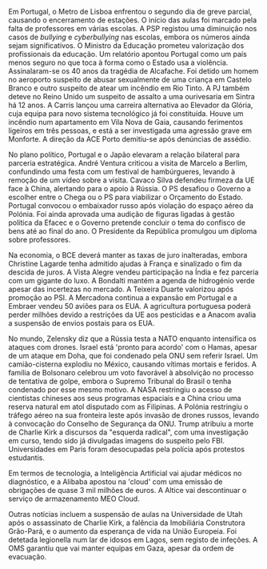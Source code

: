 Em Portugal, o Metro de Lisboa enfrentou o segundo dia de greve parcial, causando o encerramento de estações. O início das aulas foi marcado pela falta de professores em várias escolas. A PSP registou uma diminuição nos casos de *bullying* e *cyberbullying* nas escolas, embora os números ainda sejam significativos. O Ministro da Educação prometeu valorização dos profissionais da educação. Um relatório apontou Portugal como um país menos seguro no que toca à forma como o Estado usa a violência. Assinalaram-se os 40 anos da tragédia de Alcafache. Foi detido um homem no aeroporto suspeito de abusar sexualmente de uma criança em Castelo Branco e outro suspeito de atear um incêndio em Rio Tinto. A PJ também deteve no Reino Unido um suspeito de assalto a uma ourivesaria em Sintra há 12 anos. A Carris lançou uma carreira alternativa ao Elevador da Glória, cuja equipa para novo sistema tecnológico já foi constituída. Houve um incêndio num apartamento em Vila Nova de Gaia, causando ferimentos ligeiros em três pessoas, e está a ser investigada uma agressão grave em Monforte. A direção da ACE Porto demitiu-se após denúncias de assédio.

No plano político, Portugal e o Japão elevaram a relação bilateral para parceria estratégica. André Ventura criticou a visita de Marcelo a Berlim, confundindo uma festa com um festival de hambúrgueres, levando à remoção de um vídeo sobre a visita. Cavaco Silva defendeu firmeza da UE face à China, alertando para o apoio à Rússia. O PS desafiou o Governo a escolher entre o Chega ou o PS para viabilizar o Orçamento do Estado. Portugal convocou o embaixador russo após violação do espaço aéreo da Polónia. Foi ainda aprovada uma audição de figuras ligadas à gestão política da Efacec e o Governo pretende concluir o tema do confisco de bens até ao final do ano. O Presidente da República promulgou um diploma sobre professores.

Na economia, o BCE deverá manter as taxas de juro inalteradas, embora Christine Lagarde tenha admitido ajudas à França e sinalizado o fim da descida de juros. A Vista Alegre vendeu participação na Índia e fez parceria com um gigante do luxo. A Bondalti mantém a agenda de hidrogénio verde apesar das incertezas no mercado. A Teixeira Duarte valorizou após promoção ao PSI. A Mercadona continua a expansão em Portugal e a Embraer vendeu 50 aviões para os EUA. A agricultura portuguesa poderá perder milhões devido a restrições da UE aos pesticidas e a Anacom avalia a suspensão de envios postais para os EUA.

No mundo, Zelensky diz que a Rússia testa a NATO enquanto intensifica os ataques com drones. Israel está 'pronto para acordo' com o Hamas, apesar de um ataque em Doha, que foi condenado pela ONU sem referir Israel. Um camião-cisterna explodiu no México, causando vítimas mortais e feridos. A família de Bolsonaro celebrou um voto favorável à absolvição no processo de tentativa de golpe, embora o Supremo Tribunal do Brasil o tenha condenado por esse mesmo motivo. A NASA restringiu o acesso de cientistas chineses aos seus programas espaciais e a China criou uma reserva natural em atol disputado com as Filipinas. A Polónia restringiu o tráfego aéreo na sua fronteira leste após invasão de drones russos, levando à convocação do Conselho de Segurança da ONU. Trump atribuiu a morte de Charlie Kirk a discursos da "esquerda radical", com uma investigação em curso, tendo sido já divulgadas imagens do suspeito pelo FBI. Universidades em Paris foram desocupadas pela polícia após protestos estudantis.

Em termos de tecnologia, a Inteligência Artificial vai ajudar médicos no diagnóstico, e a Alibaba apostou na 'cloud' com uma emissão de obrigações de quase 3 mil milhões de euros. A Altice vai descontinuar o serviço de armazenamento MEO Cloud.

Outras notícias incluem a suspensão de aulas na Universidade de Utah após o assassinato de Charlie Kirk, a falência da Imobiliária Construtora Grão-Pará, e o aumento da esperança de vida na União Europeia. Foi detetada legionella num lar de idosos em Lagos, sem registo de infeções. A OMS garantiu que vai manter equipas em Gaza, apesar da ordem de evacuação.